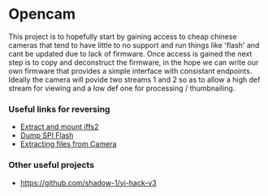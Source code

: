# Opencam

This project is to hopefully start by gaining access to cheap chinese cameras that tend to have little to no support and run things like 'flash' and cant be updated due to lack of firmware. 
Once access is gained the next step is to copy and deconstruct the firmware, in the hope we can write our own firmware that provides a simple interface with consistant endpoints. 
Ideally the camera will povide two streams 1 and 2 so as to allow a high def stream for viewing and a low def one for processing / thumbnailing. 






### Useful links for reversing

- [Extract and mount jffs2](https://blog.bramp.net/post/2012/01/24/hacking-linksys-e4200v2-firmware/)
- [Dump SPI Flash](https://akimbocore.com/article/extracting-flash-memory-over-spi/)  
- [Extracting files from Camera](https://felipe.astroza.cl/hacking-hi3815-based-ip-camera/)

### Other useful projects

- https://github.com/shadow-1/yi-hack-v3
